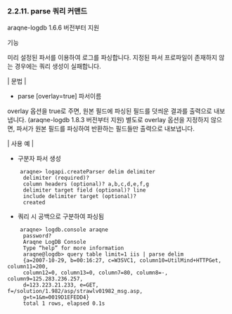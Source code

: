### 2.2.11. parse 쿼리 커맨드


araqne-logdb 1.6.6 버전부터 지원

기능

미리 설정된 파서를 이용하여 로그를 파싱합니다. 지정된 파서 프로파일이 존재하지 않는 경우에는 쿼리 생성이 실패합니다.

\| 문법 \|

* parse [overlay=true] 파서이름

overlay 옵션을 true로 주면, 원본 필드에 파싱된 필드를 덧씌운 결과를 출력으로 내보냅니다. (araqne-logdb 1.8.3 버전부터 지원) 별도로 overlay 옵션을 지정하지 않으면, 파서가 원본 필드를 파싱하여 반환하는 필드들만 출력으로 내보냅니다.

\| 사용 예 \|

* 구분자 파서 생성

~~~
    araqne> logapi.createParser delim delimiter
     delimiter (required)?
     column headers (optional)? a,b,c,d,e,f,g
     delimiter target field (optional)? line
     include delimiter target (optional)?
     created
~~~

* 쿼리 시 공백으로 구분하여 파싱됨

~~~
    araqne> logdb.console araqne
     password?
     Araqne LogDB Console
     Type “help” for more information
     araqne@logdb> query table limit=1 iis | parse delim
     {a=2007-10-29, b=00:16:27, c=W3SVC1, column10=UtilMind+HTTPGet, column11=200, 
     column12=0, column13=0, column7=80, column8=-, column9=125.283.236.257, 
     d=123.223.21.233, e=GET, f=/solution/1.982/asp/strawlv01982_msg.asp, 
     g=t=1&m=0019D1EFEDD4}
     total 1 rows, elapsed 0.1s
~~~



